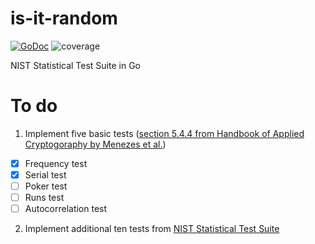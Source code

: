 # is-it-random

[![GoDoc](https://godoc.org/github.com/tscholl2/isitrandom?status.svg)](https://godoc.org/github.com/tscholl2/isitrandom)
![coverage](https://img.shields.io/badge/coverage-72%25-yellow.svg)

NIST Statistical Test Suite in Go

# To do

1. Implement five basic tests ([section 5.4.4 from Handbook of Applied Cryptogoraphy by Menezes et al.](http://cacr.uwaterloo.ca/hac/about/chap5.pdf))

  - [x] Frequency test
  - [x] Serial test
  - [ ] Poker test
  - [ ] Runs test
  - [ ] Autocorrelation test

2. Implement additional ten tests from [NIST Statistical Test Suite](https://arxiv.org/pdf/1609.01389v1.pdf)
